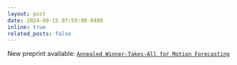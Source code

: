 ```yaml
---
layout: post
date: 2024-09-15 07:59:00-0400
inline: true
related_posts: false
---
```


New preprint available: [`Annealed Winner-Takes-All for Motion Forecasting`](/publications#xu2025awta)
